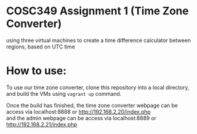 # COSC349 Assignment 1 (Time Zone Converter)

using three virtual machines to create a time difference calculator between regions, based on UTC time

# How to use:

To use our time zone converter, clone this repository into a local directory, and build the VMs using `vagrant up` command. 

Once the build has finished, the time zone converter webpage can be access via localhost:8888 or http://192.168.2.20/index.php 
<br>and the admin webpage can be access via  localhost:8889 or  http://192.168.2.21/index.php

